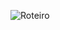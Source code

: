 ![Roteiro](https://github.com/ana-bordin/IngestaoRadar/assets/118741376/9923e898-8188-495e-9fb8-d0d6078afdd4)
